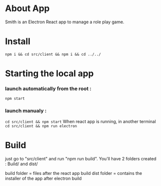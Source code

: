 # About App

Smith is an Electron React app to manage a role play game.

# Install

`npm i && cd src/client && npm i && cd ../../`

# Starting the local app

### launch automatically from the root :
`npm start`

### launch manualy :

`cd src/client && npm start`
When react app is running, in another terminal
`cd src/client && npm run electron`

# Build

just go to "src/client" and run "npm run build". You'll have 2 folders created : Build/ and dist/

build folder = files after the react app build
dist folder = contains the installer of the app after electron build
